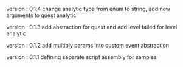  version : 0.1.4
  change analytic type from enum to string, add new arguments to quest analytic

  version : 0.1.3
  add abstraction for quest and add level failed for level analytic

  version : 0.1.2
  add multiply params into custom event abstraction

  version : 0.1.1
  defining separate script assembly for samples